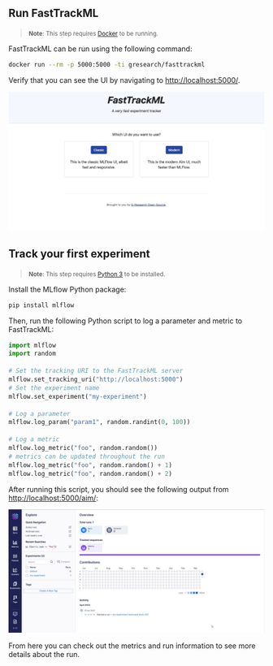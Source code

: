 ## Run FastTrackML

> <small><strong>Note</strong>: This step requires <a href="https://docs.docker.com/get-docker/">Docker</a> to be
> running.</small>

FastTrackML can be run using the following command:

```bash
docker run --rm -p 5000:5000 -ti gresearch/fasttrackml
```

Verify that you can see the UI by navigating to [http://localhost:5000/](http://localhost:5000/).

![FastTrackML UI](images/main_ui.jpg)

## Track your first experiment

> <small><strong>Note</strong>: This step requires <a href="https://www.python.org/downloads/">Python 3</a> to be
> installed.</small>

Install the MLflow Python package:

```bash
pip install mlflow
```

Then, run the following Python script to log a parameter and metric to FastTrackML:

```python
import mlflow
import random

# Set the tracking URI to the FastTrackML server
mlflow.set_tracking_uri("http://localhost:5000")
# Set the experiment name
mlflow.set_experiment("my-experiment")

# Log a parameter
mlflow.log_param("param1", random.randint(0, 100))

# Log a metric
mlflow.log_metric("foo", random.random())
# metrics can be updated throughout the run
mlflow.log_metric("foo", random.random() + 1)
mlflow.log_metric("foo", random.random() + 2)
```

After running this script, you should see the following output
from [http://localhost:5000/aim/](http://localhost:5000/aim/):

![FastTrackML UI](images/runs_ui.jpg)

From here you can check out the metrics and run information to see more details about the run.
